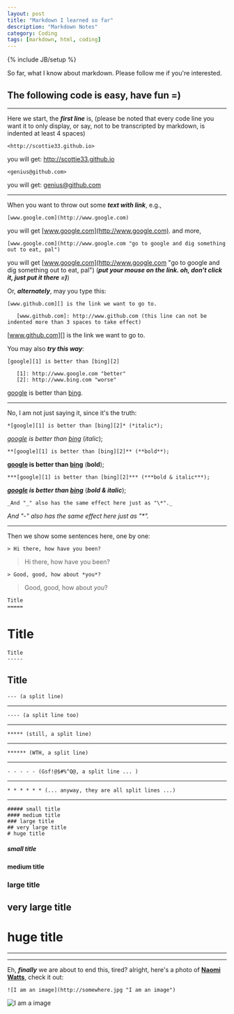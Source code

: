```yaml
---
layout: post
title: "Markdown I learned so far"
description: "Markdown Notes"
category: Coding
tags: [markdown, html, coding]
---
```

{% include JB/setup %}

So far, what I know about markdown. Please follow me if you're interested.

## The following code is easy, have fun =)

----

Here we start, the ***first line*** is,
(please be noted that every code line you want it to only display, or say, not to be transcripted by markdown, 
is indented at least 4 spaces)

	<http://scottie33.github.io>

you will get: <http://scottie33.github.io>

	<genius@github.com>

you will get: <genius@github.com>

---

When you want to throw out some ***text with link***, e.g., 
	
	[www.google.com](http://www.google.com)

you will get [www.google.com](http://www.google.com). and more, 

	[www.google.com](http://www.google.com "go to google and dig something out to eat, pal")

you will get [www.google.com](http://www.google.com "go to google and dig something out to eat, pal") (***put your mouse on the link. oh, don't click it, just put it there =)***)

Or, ***alternately***, may you type this:

	[www.github.com][] is the link we want to go to.

       [www.github.com]: http://www.github.com (this line can not be indented more than 3 spaces to take effect)

[www.github.com][] is the link we want to go to.

   [www.github.com]: http://www.github.com

You may also ***try this way***:

	[google][1] is better than [bing][2]

	   [1]: http://www.google.com "better"
       [2]: http://www.bing.com "worse"

[google][1] is better than [bing][2].
	
   [1]: http://www.google.com "better"
   [2]: http://www.bing.com "worse"

---

No, I am not just saying it, since it's the truth: 
	
	*[google][1] is better than [bing][2]* (*italic*);

*[google][1] is better than [bing][2]* (*italic*);

	**[google][1] is better than [bing][2]** (**bold**);

**[google][1] is better than [bing][2]** (**bold**);

	***[google][1] is better than [bing][2]*** (***bold & italic***);

***[google][1] is better than [bing][2]*** (***bold & italic***);

	_And "_" also has the same effect here just as "\*"._

_And "-" also has the same effect here just as "\*"._

---

Then we show some sentences here, one by one:

	> Hi there, how have you been?

> Hi there, how have you been?
	
	> Good, good, how about *you*?

> Good, good, how about *you*?

	Title
	=====

Title
=====

	Title
	-----

Title
-----

	--- (a split line)

---

	---- (a split line too)

----

	***** (still, a split line)

*****

	****** (WTH, a split line)

******

	- - - - - (Gsf!@$#%^Q@, a split line ... )

- - - - - 
	
	* * * * * * (... anyway, they are all split lines ...)

* * * * * *


	##### small title
	#### medium title
	### large title
	## very large title
	# huge title

##### small title
#### medium title
### large title
## very large title
# huge title

-----

----

Eh, ***finally*** we are about to end this, tired? alright, here's a photo of [**Naomi Watts**](http://www.imdb.com/name/nm0915208/), check it out:

	![I am an image](http://somewhere.jpg "I am an image")

![I am a image](http://image.qpicture.com/image/n/artist-naomi-watts/naomi-watts-384599.jpg "I am an image")



